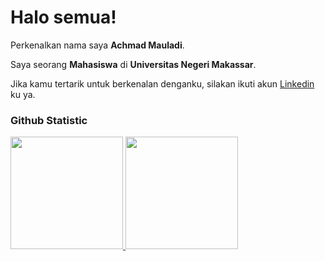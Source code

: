 # Halo semua! 
 
Perkenalkan nama saya **Achmad Mauladi**.<br>
 
Saya seorang **Mahasiswa** di **Universitas Negeri Makassar**.<br>
 
Jika kamu tertarik untuk berkenalan denganku, silakan ikuti akun [Linkedin](https://www.linkedin.com/in/achmad-mauladi/) ku ya.
 
### Github Statistic
<p align="left">
<a href="https://github.com/aldi0406">
  <img height="180em" src="https://github-readme-stats-eight-theta.vercel.app/api?username=penuliscode&show_icons=true&theme=algolia&include_all_commits=true&count_private=true"/>
  <img height="180em" src="https://github-readme-stats-eight-theta.vercel.app/api/top-langs/?username=penuliscode&layout=compact&layout=compact&theme=algolia"/>
</a>
</p>
